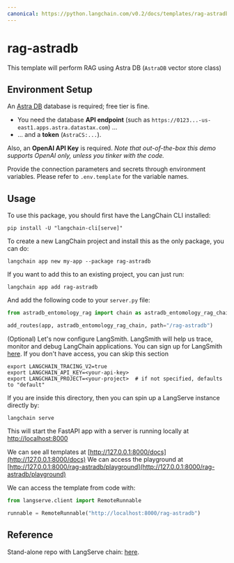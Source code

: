 ```yaml
---
canonical: https://python.langchain.com/v0.2/docs/templates/rag-astradb/
---
```


# rag-astradb

This template will perform RAG using Astra DB (`AstraDB` vector store class)

## Environment Setup

An [Astra DB](https://astra.datastax.com) database is required; free tier is fine.

- You need the database **API endpoint** (such as `https://0123...-us-east1.apps.astra.datastax.com`) ...
- ... and a **token** (`AstraCS:...`).

Also, an **OpenAI API Key** is required. _Note that out-of-the-box this demo supports OpenAI only, unless you tinker with the code._

Provide the connection parameters and secrets through environment variables. Please refer to `.env.template` for the variable names.

## Usage

To use this package, you should first have the LangChain CLI installed:

```shell
pip install -U "langchain-cli[serve]"
```

To create a new LangChain project and install this as the only package, you can do:

```shell
langchain app new my-app --package rag-astradb
```

If you want to add this to an existing project, you can just run:

```shell
langchain app add rag-astradb
```

And add the following code to your `server.py` file:
```python
from astradb_entomology_rag import chain as astradb_entomology_rag_chain

add_routes(app, astradb_entomology_rag_chain, path="/rag-astradb")
```

(Optional) Let's now configure LangSmith. 
LangSmith will help us trace, monitor and debug LangChain applications. 
You can sign up for LangSmith [here](https://smith.langchain.com/). 
If you don't have access, you can skip this section


```shell
export LANGCHAIN_TRACING_V2=true
export LANGCHAIN_API_KEY=<your-api-key>
export LANGCHAIN_PROJECT=<your-project>  # if not specified, defaults to "default"
```

If you are inside this directory, then you can spin up a LangServe instance directly by:

```shell
langchain serve
```

This will start the FastAPI app with a server is running locally at 
[http://localhost:8000](http://localhost:8000)

We can see all templates at [http://127.0.0.1:8000/docs](http://127.0.0.1:8000/docs)
We can access the playground at [http://127.0.0.1:8000/rag-astradb/playground](http://127.0.0.1:8000/rag-astradb/playground)  

We can access the template from code with:

```python
from langserve.client import RemoteRunnable

runnable = RemoteRunnable("http://localhost:8000/rag-astradb")
```

## Reference

Stand-alone repo with LangServe chain: [here](https://github.com/hemidactylus/langserve_astradb_entomology_rag).